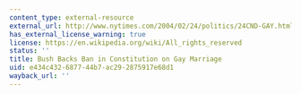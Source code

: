 ```yaml
---
content_type: external-resource
external_url: http://www.nytimes.com/2004/02/24/politics/24CND-GAY.html
has_external_license_warning: true
license: https://en.wikipedia.org/wiki/All_rights_reserved
status: ''
title: Bush Backs Ban in Constitution on Gay Marriage
uid: e434c432-6877-44b7-ac29-2875917e68d1
wayback_url: ''
---
```

